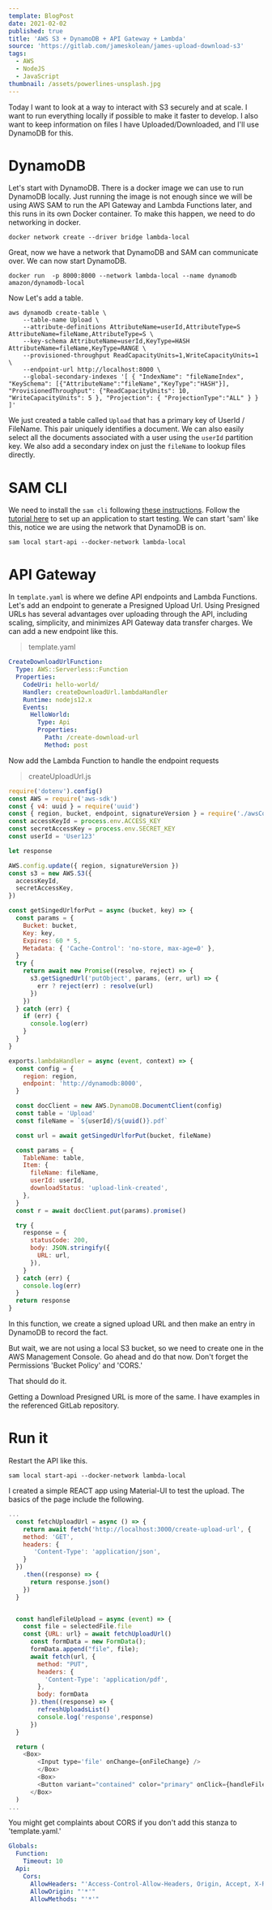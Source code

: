 ```yaml
---
template: BlogPost
date: 2021-02-02
published: true
title: 'AWS S3 + DynamoDB + API Gateway + Lambda'
source: 'https://gitlab.com/jameskolean/james-upload-download-s3'
tags:
  - AWS
  - NodeJS
  - JavaScript
thumbnail: /assets/powerlines-unsplash.jpg
---
```


Today I want to look at a way to interact with S3 securely and at scale. I want to run everything locally if possible to make it faster to develop. I also want to keep information on files I have Uploaded/Downloaded, and I'll use DynamoDB for this.

# DynamoDB

Let's start with DynamoDB. There is a docker image we can use to run DynamoDB locally. Just running the image is not enough since we will be using AWS SAM to run the API Gateway and Lambda Functions later, and this runs in its own Docker container. To make this happen, we need to do networking in docker.

```shell
docker network create --driver bridge lambda-local
```

Great, now we have a network that DynamoDB and SAM can communicate over. We can now start DynamoDB.

```shell
docker run  -p 8000:8000 --network lambda-local --name dynamodb amazon/dynamodb-local
```

Now Let's add a table.

```shell
aws dynamodb create-table \
    --table-name Upload \
    --attribute-definitions AttributeName=userId,AttributeType=S AttributeName=fileName,AttributeType=S \
    --key-schema AttributeName=userId,KeyType=HASH AttributeName=fileName,KeyType=RANGE \
    --provisioned-throughput ReadCapacityUnits=1,WriteCapacityUnits=1 \
    --endpoint-url http://localhost:8000 \
    --global-secondary-indexes '[ { "IndexName": "fileNameIndex", "KeySchema": [{"AttributeName":"fileName","KeyType":"HASH"}], "ProvisionedThroughput": {"ReadCapacityUnits": 10, "WriteCapacityUnits": 5 }, "Projection": { "ProjectionType":"ALL" } } ]'
```

We just created a table called `Upload` that has a primary key of UserId / FileName. This pair uniquely identifies a document. We can also easily select all the documents associated with a user using the `userId` partition key. We also add a secondary index on just the `fileName` to lookup files directly.

# SAM CLI

We need to install the `sam cli` following [these instructions](https://docs.aws.amazon.com/serverless-application-model/latest/developerguide/serverless-getting-started.html). Follow the [tutorial here](https://docs.aws.amazon.com/serverless-application-model/latest/developerguide/serverless-getting-started-hello-world.html) to set up an application to start testing. We can start 'sam' like this, notice we are using the network that DynamoDB is on.

```shell
sam local start-api --docker-network lambda-local
```

# API Gateway

In `template.yaml` is where we define API endpoints and Lambda Functions. Let's add an endpoint to generate a Presigned Upload Url. Using Presigned URLs has several advantages over uploading through the API, including scaling, simplicity, and minimizes API Gateway data transfer charges. We can add a new endpoint like this.

> template.yaml

```yaml
CreateDownloadUrlFunction:
  Type: AWS::Serverless::Function
  Properties:
    CodeUri: hello-world/
    Handler: createDownloadUrl.lambdaHandler
    Runtime: nodejs12.x
    Events:
      HelloWorld:
        Type: Api
        Properties:
          Path: /create-download-url
          Method: post
```

Now add the Lambda Function to handle the endpoint requests

> createUploadUrl.js

```javascript
require('dotenv').config()
const AWS = require('aws-sdk')
const { v4: uuid } = require('uuid')
const { region, bucket, endpoint, signatureVersion } = require('./awsConfig')
const accessKeyId = process.env.ACCESS_KEY
const secretAccessKey = process.env.SECRET_KEY
const userId = 'User123'

let response

AWS.config.update({ region, signatureVersion })
const s3 = new AWS.S3({
  accessKeyId,
  secretAccessKey,
})

const getSingedUrlforPut = async (bucket, key) => {
  const params = {
    Bucket: bucket,
    Key: key,
    Expires: 60 * 5,
    Metadata: { 'Cache-Control': 'no-store, max-age=0' },
  }
  try {
    return await new Promise((resolve, reject) => {
      s3.getSignedUrl('putObject', params, (err, url) => {
        err ? reject(err) : resolve(url)
      })
    })
  } catch (err) {
    if (err) {
      console.log(err)
    }
  }
}

exports.lambdaHandler = async (event, context) => {
  const config = {
    region: region,
    endpoint: 'http://dynamodb:8000',
  }

  const docClient = new AWS.DynamoDB.DocumentClient(config)
  const table = 'Upload'
  const fileName = `${userId}/${uuid()}.pdf`

  const url = await getSingedUrlforPut(bucket, fileName)

  const params = {
    TableName: table,
    Item: {
      fileName: fileName,
      userId: userId,
      downloadStatus: 'upload-link-created',
    },
  }
  const r = await docClient.put(params).promise()

  try {
    response = {
      statusCode: 200,
      body: JSON.stringify({
        URL: url,
      }),
    }
  } catch (err) {
    console.log(err)
  }
  return response
}
```

In this function, we create a signed upload URL and then make an entry in DynamoDB to record the fact.

But wait, we are not using a local S3 bucket, so we need to create one in the AWS Management Console. Go ahead and do that now. Don't forget the Permissions 'Bucket Policy' and 'CORS.'

That should do it.

Getting a Download Presigned URL is more of the same. I have examples in the referenced GitLab repository.

# Run it

Restart the API like this.

```shell
sam local start-api --docker-network lambda-local
```

I created a simple REACT app using Material-UI to test the upload. The basics of the page include the following.

```javascript
...
  const fetchUploadUrl = async () => {
    return await fetch('http://localhost:3000/create-upload-url', {
    method: 'GET',
    headers: {
       'Content-Type': 'application/json',
    }
  })
    .then((response) => {
      return response.json()
    })
  }


  const handleFileUpload = async (event) => {
    const file = selectedFile.file
    const {URL: url} = await fetchUploadUrl()
      const formData = new FormData();
      formData.append("file", file);
      await fetch(url, {
        method: "PUT",
        headers: {
          'Content-Type': 'application/pdf',
        },
        body: formData
      }).then((response) => {
        refreshUploadsList()
        console.log('response',response)
      })
  }

  return (
    <Box>
        <Input type='file' onChange={onFileChange} />
        </Box>
        <Box>
        <Button variant="contained" color="primary" onClick={handleFileUpload}>Upload!</Button>
      </Box>
  )
...
```

You might get complaints about CORS if you don't add this stanza to 'template.yaml.'

```yaml
Globals:
  Function:
    Timeout: 10
  Api:
    Cors:
      AllowHeaders: "'Access-Control-Allow-Headers, Origin, Accept, X-Requested-With, Content-Type, Access-Control-Request-Method, Access-Control-Request-Headers, Authorization'"
      AllowOrigin: "'*'"
      AllowMethods: "'*'"
```
